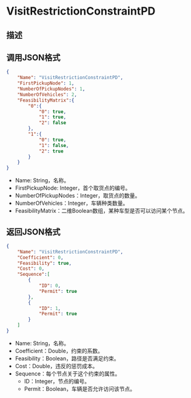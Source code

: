 # VisitRestrictionConstraintPD

## 描述

## 调用JSON格式

```json
{
	"Name": "VisitRestrictionConstraintPD",
	"FirstPickupNode": 1,
	"NumberOfPickupNodes": 1,
	"NumberOfVehicles": 2,
	"FeasibilityMatrix":{
		"0":{
			"0": true,
			"1": true,
			"2": false
		},
		"1":{
			"0": true,
			"1": false,
			"2": true
		}
	}
}
```
* Name: String，名称。
* FirstPickupNode: Integer，首个取货点的编号。
* NumberOfPickupNodes：Integer，取货点的数量。
* NumberOfVehicles：Integer，车辆种类数量。
* FeasibilityMatrix：二维Boolean数组，某种车型是否可以访问某个节点。


## 返回JSON格式

```json
{
	"Name": "VisitRestrictionConstraintPD",
	"Coefficient": 0,
	"Feasibility": true,
	"Cost": 0,
	"Sequence":[
		{
			"ID": 0,
			"Permit": true
		},
		{
			"ID": 1,
			"Permit": true
		}
	]
}
```

* Name: String，名称。
* Coefficient：Double，约束的系数。
* Feasibility：Boolean，路径是否满足约束。
* Cost：Double，违反的惩罚成本。
* Sequence：每个节点关于这个约束的属性。
	+ ID：Integer，节点的编号。
	+ Permit：Boolean，车辆是否允许访问该节点。

